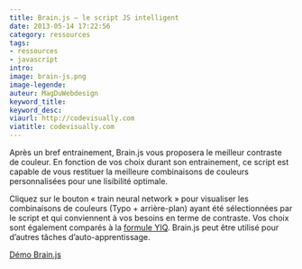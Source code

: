 ```yaml
---
title: Brain.js – le script JS intelligent
date: 2013-05-14 17:22:56
category: ressources
tags:
- ressources
- javascript	
intro:
image: brain-js.png
image-legende:
auteur: MagDuWebdesign
keyword_title:
keyword_desc:
viaurl: http://codevisually.com
viatitle: codevisually.com
---
```


<p>Après un bref entrainement, Brain.js vous proposera le meilleur contraste de couleur. En fonction de vos choix durant son entrainement, ce script est capable de vous restituer la meilleure combinaisons de couleurs personnalisées pour une lisibilité optimale.</p>
<p>Cliquez sur le bouton «&nbsp;train neural network&nbsp;» pour visualiser les combinaisons de couleurs (Typo + arrière-plan) ayant été sélectionnées par le script et qui conviennent à vos besoins en terme de contraste.&nbsp;Vos choix sont également comparés à la <a title="YIQ" href="http://en.wikipedia.org/wiki/YIQ" target="_blank">formule YIQ</a>. Brain.js peut être utilisé pour d’autres tâches d’auto-apprentissage.</p>
<p><a class="button primary radius" href="http://harthur.github.io/brain/" target="_blank">Démo Brain.js</a></p>